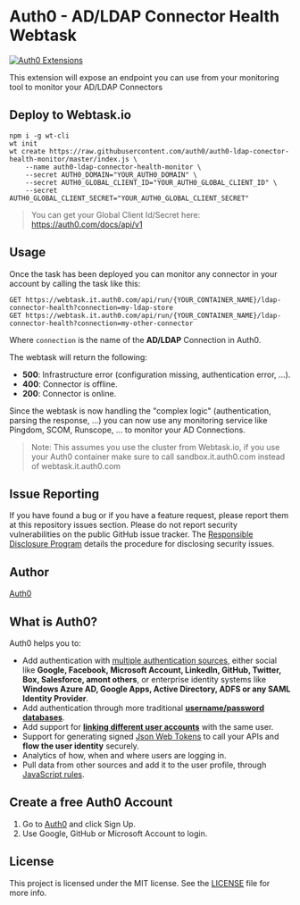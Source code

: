 # Auth0 - AD/LDAP Connector Health Webtask

[![Auth0 Extensions](http://cdn.auth0.com/extensions/assets/badge.svg)](https://sandbox.it.auth0.com/api/run/auth0-extensions/extensions-badge?webtask_no_cache=1)

This extension will expose an endpoint you can use from your monitoring tool to monitor your AD/LDAP Connectors

## Deploy to Webtask.io

```
npm i -g wt-cli
wt init
wt create https://raw.githubusercontent.com/auth0/auth0-ldap-conector-health-monitor/master/index.js \
    --name auth0-ldap-connector-health-monitor \
    --secret AUTH0_DOMAIN="YOUR_AUTH0_DOMAIN" \
    --secret AUTH0_GLOBAL_CLIENT_ID="YOUR_AUTH0_GLOBAL_CLIENT_ID" \
    --secret AUTH0_GLOBAL_CLIENT_SECRET="YOUR_AUTH0_GLOBAL_CLIENT_SECRET"
```

> You can get your Global Client Id/Secret here: https://auth0.com/docs/api/v1

## Usage

Once the task has been deployed you can monitor any connector in your account by calling the task like this:

```
GET https://webtask.it.auth0.com/api/run/{YOUR_CONTAINER_NAME}/ldap-connector-health?connection=my-ldap-store
GET https://webtask.it.auth0.com/api/run/{YOUR_CONTAINER_NAME}/ldap-connector-health?connection=my-other-connector
```

Where `connection` is the name of the **AD/LDAP** Connection in Auth0.

The webtask will return the following:

 - **500**: Infrastructure error (configuration missing, authentication error, ...).
 - **400**: Connector is offline.
 - **200**: Connector is online.

Since the webtask is now handling the "complex logic" (authentication, parsing the response, ...) you can now use any monitoring service like Pingdom, SCOM, Runscope, ... to monitor your AD Connections.

> Note: This assumes you use the cluster from Webtask.io, if you use your Auth0 container make sure to call sandbox.it.auth0.com instead of webtask.it.auth0.com

## Issue Reporting

If you have found a bug or if you have a feature request, please report them at this repository issues section. Please do not report security vulnerabilities on the public GitHub issue tracker. The [Responsible Disclosure Program](https://auth0.com/whitehat) details the procedure for disclosing security issues.

## Author

[Auth0](auth0.com)

## What is Auth0?

Auth0 helps you to:

* Add authentication with [multiple authentication sources](https://docs.auth0.com/identityproviders), either social like **Google, Facebook, Microsoft Account, LinkedIn, GitHub, Twitter, Box, Salesforce, amont others**, or enterprise identity systems like **Windows Azure AD, Google Apps, Active Directory, ADFS or any SAML Identity Provider**.
* Add authentication through more traditional **[username/password databases](https://docs.auth0.com/mysql-connection-tutorial)**.
* Add support for **[linking different user accounts](https://docs.auth0.com/link-accounts)** with the same user.
* Support for generating signed [Json Web Tokens](https://docs.auth0.com/jwt) to call your APIs and **flow the user identity** securely.
* Analytics of how, when and where users are logging in.
* Pull data from other sources and add it to the user profile, through [JavaScript rules](https://docs.auth0.com/rules).

## Create a free Auth0 Account

1. Go to [Auth0](https://auth0.com) and click Sign Up.
2. Use Google, GitHub or Microsoft Account to login.

## License

This project is licensed under the MIT license. See the [LICENSE](LICENSE) file for more info.
